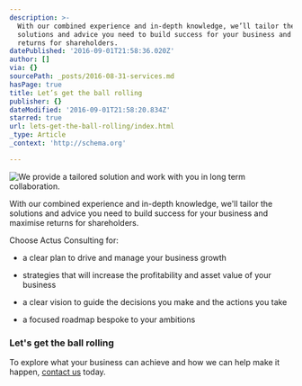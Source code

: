 ```yaml
---
description: >-
  With our combined experience and in-depth knowledge, we’ll tailor the
  solutions and advice you need to build success for your business and maximise
  returns for shareholders.
datePublished: '2016-09-01T21:58:36.020Z'
author: []
via: {}
sourcePath: _posts/2016-08-31-services.md
hasPage: true
title: Let’s get the ball rolling
publisher: {}
dateModified: '2016-09-01T21:58:20.834Z'
starred: true
url: lets-get-the-ball-rolling/index.html
_type: Article
_context: 'http://schema.org'

---
```

![We provide a tailored solution and work with you in long term collaboration.](https://the-grid-user-content.s3-us-west-2.amazonaws.com/ee6a22bb-bcae-4cf7-93b4-bd18ecefdb63.jpg)

With our combined experience and in-depth knowledge, we'll tailor the solutions and advice you need to build success for your business and maximise returns for shareholders.

Choose Actus Consulting for:

* a clear plan to drive and manage your business growth

* strategies that will increase the profitability and asset value of your business

* a clear vision to guide the decisions you make and the actions you take

* a focused roadmap bespoke to your ambitions

### Let's get the ball rolling

To explore what your business can achieve and how we can help make it happen, [contact us][0] today.

[0]: http://www.actusconsulting.co.uk/#!contact/cgv7